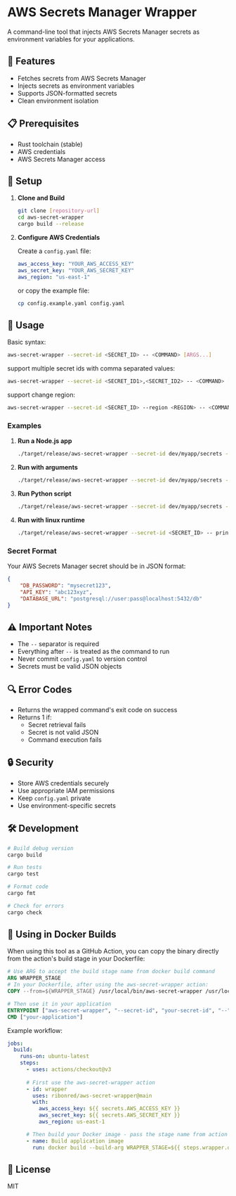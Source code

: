 # AWS Secrets Manager Wrapper

A command-line tool that injects AWS Secrets Manager secrets as environment variables for your applications.

## 🚀 Features

- Fetches secrets from AWS Secrets Manager
- Injects secrets as environment variables
- Supports JSON-formatted secrets
- Clean environment isolation

## 📋 Prerequisites

- Rust toolchain (stable)
- AWS credentials
- AWS Secrets Manager access

## 🔧 Setup

1. **Clone and Build**
   ```bash
   git clone [repository-url]
   cd aws-secret-wrapper
   cargo build --release
   ```

2. **Configure AWS Credentials**
   
   Create a `config.yaml` file:
   ```yaml
   aws_access_key: "YOUR_AWS_ACCESS_KEY"
   aws_secret_key: "YOUR_AWS_SECRET_KEY"
   aws_region: "us-east-1"
   ```

   or copy the example file:
   ```bash
   cp config.example.yaml config.yaml
   ```

## 📖 Usage

Basic syntax:
```bash
aws-secret-wrapper --secret-id <SECRET_ID> -- <COMMAND> [ARGS...]
```

support multiple secret ids with comma separated values:
```bash
aws-secret-wrapper --secret-id <SECRET_ID1>,<SECRET_ID2> -- <COMMAND> [ARGS...]
```

support change region:
```bash
aws-secret-wrapper --secret-id <SECRET_ID> --region <REGION> -- <COMMAND> [ARGS...]
```

### Examples

1. **Run a Node.js app**
   ```bash
   ./target/release/aws-secret-wrapper --secret-id dev/myapp/secrets -- node app.js
   ```

2. **Run with arguments**
   ```bash
   ./target/release/aws-secret-wrapper --secret-id dev/myapp/secrets -- npm start --port 3000
   ```

3. **Run Python script**
   ```bash
   ./target/release/aws-secret-wrapper --secret-id dev/myapp/secrets -- python script.py arg1 arg2
   ```
4. **Run with linux runtime**
   ```bash
   ./target/release/aws-secret-wrapper --secret-id <SECRET_ID> -- printenv | grep YOUR_SECRET_KEY
   ```

### Secret Format

Your AWS Secrets Manager secret should be in JSON format:
```json
{
    "DB_PASSWORD": "mysecret123",
    "API_KEY": "abc123xyz",
    "DATABASE_URL": "postgresql://user:pass@localhost:5432/db"
}
```

## ⚠️ Important Notes

- The `--` separator is required
- Everything after `--` is treated as the command to run
- Never commit `config.yaml` to version control
- Secrets must be valid JSON objects

## 🔍 Error Codes

- Returns the wrapped command's exit code on success
- Returns 1 if:
  - Secret retrieval fails
  - Secret is not valid JSON
  - Command execution fails

## 🔒 Security

- Store AWS credentials securely
- Use appropriate IAM permissions
- Keep `config.yaml` private
- Use environment-specific secrets

## 🛠️ Development

```bash
# Build debug version
cargo build

# Run tests
cargo test

# Format code
cargo fmt

# Check for errors
cargo check
```

## 🐳 Using in Docker Builds

When using this tool as a GitHub Action, you can copy the binary directly from the action's build stage in your Dockerfile:

```dockerfile
# Use ARG to accept the build stage name from docker build command
ARG WRAPPER_STAGE
# In your Dockerfile, after using the aws-secret-wrapper action:
COPY --from=${WRAPPER_STAGE} /usr/local/bin/aws-secret-wrapper /usr/local/bin/

# Then use it in your application
ENTRYPOINT ["aws-secret-wrapper", "--secret-id", "your-secret-id", "--"]
CMD ["your-application"]
```

Example workflow:
```yaml
jobs:
  build:
    runs-on: ubuntu-latest
    steps:
      - uses: actions/checkout@v3
      
      # First use the aws-secret-wrapper action
      - id: wrapper
        uses: ribonred/aws-secret-wrapper@main
        with:
          aws_access_key: ${{ secrets.AWS_ACCESS_KEY }}
          aws_secret_key: ${{ secrets.AWS_SECRET_KEY }}
          aws_region: us-east-1

      # Then build your Docker image - pass the stage name from action output
      - name: Build application image
        run: docker build --build-arg WRAPPER_STAGE=${{ steps.wrapper.outputs.docker_target }} -t myapp .
```

## 📜 License

MIT